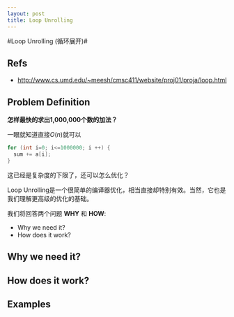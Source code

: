 ```yaml
---
layout: post
title: Loop Unrolling
---
```


#Loop Unrolling (循环展开)#

## Refs ##
* http://www.cs.umd.edu/~meesh/cmsc411/website/proj01/proja/loop.html

## Problem Definition ##
**怎样最快的求出1,000,000个数的加法？**

一眼就知道直接$O(n)$就可以
```C
for (int i=0; i<=1000000; i ++) {
  sum += a[i];
}
```
这已经是复杂度的下限了，还可以怎么优化？

Loop Unrolling是一个很简单的编译器优化，相当直接却特别有效。当然，它也是我们理解更高级的优化的基础。

我们将回答两个问题 **WHY** 和 **HOW**:
- Why we need it?
- How does it work?

## Why we need it? ##

## How does it work? ##

## Examples ##
